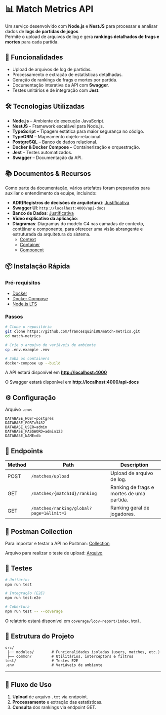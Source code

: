 # 📊 Match Metrics API

Um serviço desenvolvido com **Node.js** e **NestJS** para processar e analisar dados de **logs de partidas de jogos**.  
Permite o upload de arquivos de log e gera **rankings detalhados de frags e mortes** para cada partida.


## 🚀 Funcionalidades

- Upload de arquivos de log de partidas.
- Processamento e extração de estatísticas detalhadas.
- Geração de rankings de frags e mortes por partida.
- Documentação interativa da API com **Swagger**.
- Testes unitários e de integração com **Jest**.


## 🛠 Tecnologias Utilizadas

- **Node.js** – Ambiente de execução JavaScript.
- **NestJS** – Framework escalável para Node.js.
- **TypeScript** – Tipagem estática para maior segurança no código.
- **TypeORM** – Mapeamento objeto-relacional.
- **PostgreSQL** – Banco de dados relacional.
- **Docker & Docker Compose** – Containerização e orquestração.
- **Jest** – Testes automatizados.
- **Swagger** – Documentação da API.

## 📚 Documentos & Recursos

Como parte da documentação, vários artefatos foram preparados para auxiliar o entendimento da equipe, incluindo:

- **ADR(Registros de decisões de arquitetura)**: [Justificativa](/docs/architecture-decision.md)
- **Swagger UI**: `http://localhost:4000/api-docs`
- **Banco de Dados**: [Justificativa](/docs/banco-de-dados.md)
- **Vídeo explicativo da aplicação**: 
- **Diagramas**: Diagramas do modelo C4 nas camadas de contexto, contêiner e componente, para oferecer uma visão abrangente e estruturada da arquitetura do sistema.
  - [Context](/docs/c4-model/systemcontext.png)
  - [Container](/docs/c4-model/container.png)
  - [Component](/docs/c4-model/component.png)

## 📦 Instalação Rápida

### **Pré-requisitos**
- [Docker](https://docs.docker.com/get-docker/)
- [Docker Compose](https://docs.docker.com/compose/install/)
- [Node.js LTS](https://nodejs.org/en/download/)

### **Passos**
```bash
# Clone o repositório
git clone https://github.com/francesquini88/match-metrics.git
cd match-metrics

# Crie o arquivo de variáveis de ambiente
cp .env.example .env

# Suba os containers
docker-compose up --build
````

A API estará disponível em **[http://localhost:4000](http://localhost:4000)**

O Swagger estará disponível em **http://localhost:4000/api-docs**


## ⚙️ Configuração

Arquivo `.env`:

```env
DATABASE_HOST=postgres
DATABASE_PORT=5432
DATABASE_USER=admin
DATABASE_PASSWORD=admin123
DATABASE_NAME=db
```

## 🚀 Endpoints

| Method | Path                                    | Description                              |
| ------ | --------------------------------------- | -----------------------------------------|
| POST   | `/matches/upload`                       | Upload de arquivo de log.                |
| GET    | `/matches/{matchId}/ranking`            | Ranking de frags e mortes de uma partida.|
| GET    | `/matches/ranking/global?page=1&limit=3`| Ranking geral de jogadores.              |

## 📒 Postman Collection

Para importar e testar a API no Postman: [Collection](/docs/metric-logs.postman_collection.json)

Arquivo para realizar o teste de upload: [Arquivo](/docs/arquivo_para_testes.txt)

## 🧪 Testes

```bash
# Unitários
npm run test

# Integração (E2E)
npm run test:e2e

# Cobertura
npm run test -- --coverage
```

O relatório estará disponível em `coverage/lcov-report/index.html`.



## 📂 Estrutura do Projeto

```
src/
 ├── modules/        # Funcionalidades isoladas (users, matches, etc.)
 ├── common/         # Utilitários, interceptors e filtros
test/                # Testes E2E
.env                 # Variáveis de ambiente
```

---

## 📜 Fluxo de Uso

1. **Upload** de arquivo `.txt` via endpoint.
2. **Processamento** e extração das estatísticas.
3. **Consulta** dos rankings via endpoint GET.
